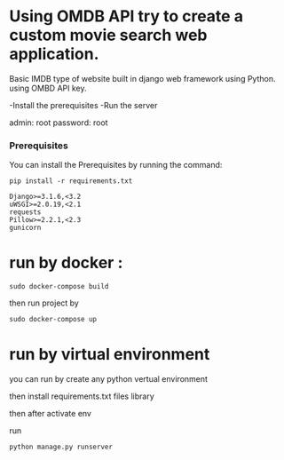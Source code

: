 # Using OMDB API try to create a custom movie search web application.

Basic IMDB type of website  built in django web framework using Python.
using OMBD API key.


-Install the prerequisites
-Run the server

admin:
root
password:
root

### Prerequisites

You can install the Prerequisites by running the command: 

```
pip install -r requirements.txt
```

```
Django>=3.1.6,<3.2
uWSGI>=2.0.19,<2.1
requests
Pillow>=2.2.1,<2.3
gunicorn

```


# run by docker :


```
sudo docker-compose build 

```

then run project by

```
sudo docker-compose up   

```


#  run by virtual environment

you can run by create any python vertual environment  

then install requirements.txt files library

then after activate env 

run
```
python manage.py runserver

```
